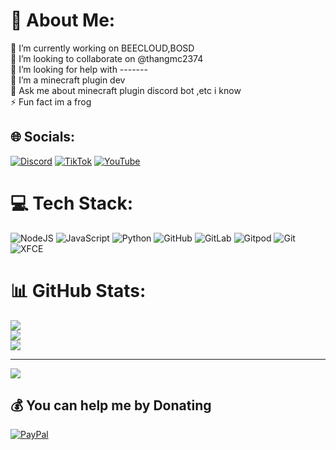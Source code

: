 # 💫 About Me:
🔭 I’m currently working on BEECLOUD,BOSD<br>👯 I’m looking to collaborate on @thangmc2374 <br>🤝 I’m looking for help with -------<br>🌱 I’m a minecraft plugin dev<br>💬 Ask me about minecraft plugin discord bot ,etc i know<br>⚡ Fun fact im a frog


## 🌐 Socials:
[![Discord](https://img.shields.io/badge/Discord-%237289DA.svg?logo=discord&logoColor=white)](https://discord.gg/https://discord.com/invite/TEpqeT9a) [![TikTok](https://img.shields.io/badge/TikTok-%23000000.svg?logo=TikTok&logoColor=white)](https://tiktok.com/@@beenopromr2k8) [![YouTube](https://img.shields.io/badge/YouTube-%23FF0000.svg?logo=YouTube&logoColor=white)](https://youtube.com/@mrbeenopro) 

# 💻 Tech Stack:
![NodeJS](https://img.shields.io/badge/node.js-6DA55F?style=for-the-badge&logo=node.js&logoColor=white) ![JavaScript](https://img.shields.io/badge/javascript-%23323330.svg?style=for-the-badge&logo=javascript&logoColor=%23F7DF1E) ![Python](https://img.shields.io/badge/python-3670A0?style=for-the-badge&logo=python&logoColor=ffdd54) ![GitHub](https://img.shields.io/badge/github-%23121011.svg?style=for-the-badge&logo=github&logoColor=white) ![GitLab](https://img.shields.io/badge/gitlab-%23181717.svg?style=for-the-badge&logo=gitlab&logoColor=white) ![Gitpod](https://img.shields.io/badge/gitpod-f06611.svg?style=for-the-badge&logo=gitpod&logoColor=white) ![Git](https://img.shields.io/badge/git-%23F05033.svg?style=for-the-badge&logo=git&logoColor=white) ![XFCE](https://img.shields.io/badge/XFCE-%232284F2.svg?style=for-the-badge&logo=xfce&logoColor=white)
# 📊 GitHub Stats:
![](https://github-readme-stats.vercel.app/api?username=mrbeeenopro&theme=dark&hide_border=false&include_all_commits=false&count_private=false)<br/>
![](https://github-readme-streak-stats.herokuapp.com/?user=mrbeeenopro&theme=dark&hide_border=false)<br/>
![](https://github-readme-stats.vercel.app/api/top-langs/?username=mrbeeenopro&theme=dark&hide_border=false&include_all_commits=false&count_private=false&layout=compact)

---
[![](https://visitcount.itsvg.in/api?id=mrbeeenopro&icon=0&color=0)](https://visitcount.itsvg.in)

  ## 💰 You can help me by Donating
  [![PayPal](https://img.shields.io/badge/PayPal-00457C?style=for-the-badge&logo=paypal&logoColor=white)](https://paypal.me/mrbeenopro@gmail.com) 

  
<!-- Proudly created with GPRM ( https://gprm.itsvg.in ) -->
